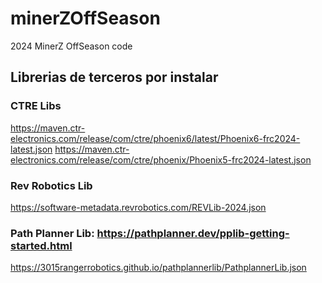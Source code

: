 # minerZOffSeason
2024 MinerZ OffSeason code



## Librerias de terceros por instalar

### CTRE Libs
https://maven.ctr-electronics.com/release/com/ctre/phoenix6/latest/Phoenix6-frc2024-latest.json
https://maven.ctr-electronics.com/release/com/ctre/phoenix/Phoenix5-frc2024-latest.json

### Rev Robotics Lib
https://software-metadata.revrobotics.com/REVLib-2024.json

### Path Planner Lib: https://pathplanner.dev/pplib-getting-started.html
https://3015rangerrobotics.github.io/pathplannerlib/PathplannerLib.json
